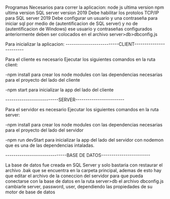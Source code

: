 Programas Necesarios para correr la aplicacion:
node js ultima version
npm ultima version
SQL server version 2019
Debe habilitar los protolos TCP/IP para SQL server 2019
Debe configurar un usuario y una contraseña para iniciar sql por medio de (autentificacion de SQL server) y no de (autentificacion de Windows)
ese usuario y contraseñas configurados anteriormente deben ser colocados en el archivo server>db>dbconfig.js

Para inicializar la aplicacion:
--------------------------CLIENT------------------------

Para el cliente es necesario Ejecutar los siguientes comandos en la ruta 
client:

-npm install
para crear los node modules con las dependencias necesarias para el proyecto del lado del cliente

-npm start
para inicializar la app del lado del cliente

--------------------------SERVER------------------------

Para el servidor es necesario Ejecutar los siguientes comandos en la ruta 
server:

-npm install
para crear los node modules con las dependencias necesarias para el proyecto del lado del servidor

-npm run devStart
para inicializar la app del lado del servidor con nodemon que es una de las dependencias intaladas.


------------------------------BASE DE DATOS------------------------

La base de datos fue creada en SQL Server
y solo bastaria con restaurar el archivo .bak que se encuentra en la carpeta principal, ademas de esto hay que editar el archivo de la coneccion del servidor para que pueda conectarse con la base de datos en la ruta server>db
el archivo dbconfig.js
cambiarle server, password, user, dependiendo las propiedades de su motor de base de datos
